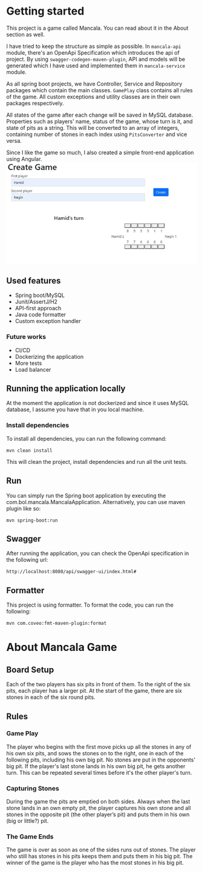 # Getting started
This project is a game called Mancala. You can read about it in the About section as well.

I have tried to keep the structure as simple as possible. In ```mancala-api``` module, there's an OpenApi Specification which introduces the api of project. By using ```swagger-codegen-maven-plugin```, API and models will be generated which I have used and implemented them in ```mancala-service``` module.

As all spring boot projects, we have Controller, Service and Repository packages which contain the main classes. ```GamePlay``` class contains all rules of the game. All custom exceptions and utility classes are in their own packages respectively.

All states of the game after each change will be saved in MySQL database. Properties such as players' name, status of the game, whose turn is it, and state of pits as a string. This will be converted to an array of integers, containing number of stones in each index using ```PitsConverter``` and vice versa. 

Since I like the game so much, I also created a simple front-end application using Angular.
![image description](mancala-service/src/main/resources/static/screenshot-ui.JPG)


## Used features
* Spring boot/MySQL
* Junit/AssertJ/H2
* API-first approach
* Java code formatter
* Custom exception handler

### Future works
* CI/CD
* Dockerizing the application
* More tests
* Load balancer

## Running the application locally
At the moment the application is not dockerized and since it uses MySQL database, I assume you have that in you local machine.
### Install dependencies
To install all dependencies, you can run the following command:
```
mvn clean install
```
This will clean the project, install dependencies and run all the unit tests.
## Run
You can simply run the Spring boot application by executing the com.bol.mancala.MancalaApplication. Alternatively, you can use maven plugin like so:
```
mvn spring-boot:run
```

## Swagger
After running the application, you can check the OpenApi specification in the following url:
```
http://localhost:8080/api/swagger-ui/index.html#
```

## Formatter
This project is using formatter. To format the code, you can run the following: 
```
mvn com.coveo:fmt-maven-plugin:format
```

# About Mancala Game
## Board Setup
Each of the two players has six pits in front of them. To the right of the six pits,  each player has a larger pit. At the start of the game, there are six stones in each  of the six round pits.
## Rules
### Game Play
The player who begins with the first move picks up all the stones in any of his  own six pits, and sows the stones on to the right, one in each of the following  pits, including his own big pit. No stones are put in the opponents' big pit. If the  player's last stone lands in his own big pit, he gets another turn. This can be  repeated several times before it's the other player's turn.
### Capturing Stones
During the game the pits are emptied on both sides. Always when the last stone  lands in an own empty pit, the player captures his own stone and all stones in the  opposite pit (the other player’s pit) and puts them in his own (big or little?) pit.
### The Game Ends
The game is over as soon as one of the sides runs out of stones. The player who  still has stones in his pits keeps them and puts them in his big pit. The winner of  the game is the player who has the most stones in his big pit.

